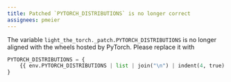 ```yaml
---
title: Patched `PYTORCH_DISTRIBUTIONS` is no longer correct
assignees: pmeier
---
```


The variable `light_the_torch._patch.PYTORCH_DISTRIBUTIONS` is no longer aligned with
the wheels hosted by PyTorch. Please replace it with

```py
PYTORCH_DISTRIBUTIONS = {
    {{ env.PYTORCH_DISTRIBUTIONS | list | join("\n") | indent(4, true) }}
}
```
